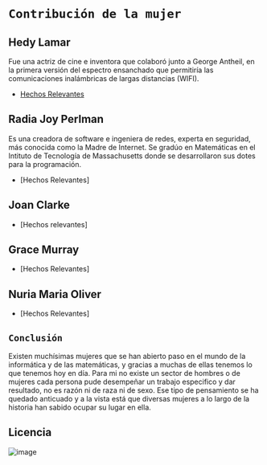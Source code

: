 # `Contribución de la mujer`

## Hedy Lamar
  Fue una actriz de cine e inventora que colaboró junto a George Antheil, en la primera versión del espectro ensanchado que permitiría las comunicaciones inalámbricas de largas distancias (WIFI).
- [Hechos Relevantes](hedylamar/hedylamar.md)
  
## Radia Joy Perlman
Es una creadora de software e ingeniera de redes, experta en seguridad, más conocida como la Madre de Internet. Se gradúo en Matemáticas en el Intituto de Tecnología de Massachusetts donde se desarrollaron sus dotes para la programación.
- [Hechos Relevantes]

## Joan Clarke

- [Hechos relevantes]

## Grace Murray
- [Hechos Relevantes]

## Nuria Maria Oliver
- [Hechos Relevantes]


## `Conclusión`

  Existen muchísimas mujeres que se han abierto paso en el mundo de la informática y de las matemáticas, y gracias a muchas de ellas tenemos lo que tenemos hoy en día. Para mi no existe un sector de hombres o de mujeres cada persona pude desempeñar un trabajo especifico y dar resultado, no es razón ni de raza ni de sexo. Ese tipo de pensamiento se ha quedado anticuado y a la vista está que diversas mujeres a lo largo de la historia han sabido ocupar su lugar en ella.


## Licencia
![image](https://user-images.githubusercontent.com/114906861/194564825-77380b65-ee12-4fff-8dbe-fbe2466b4889.png)
